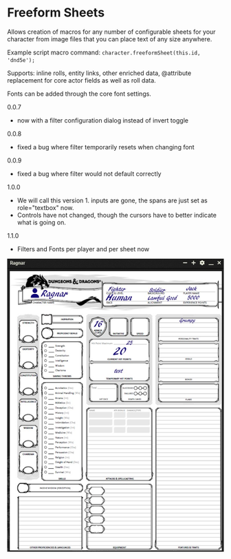 # Freeform Sheets
Allows creation of macros for any number of configurable sheets for your character from image files that you can place text of any size anywhere.

Example script macro command: `character.freeformSheet(this.id, 'dnd5e');`

Supports: inline rolls, entity links, other enriched data, @attribute replacement for core actor fields as well as roll data.

Fonts can be added through the core font settings.

0.0.7 
  - now with a filter configuration dialog instead of invert toggle
  
0.0.8
  - fixed a bug where filter temporarily resets when changing font
  
0.0.9
  - fixed a bug where filter would not default correctly

1.0.0
  - We will call this version 1. inputs are gone, the spans are just set as role="textbox" now. 
  - Controls have not changed, though the cursors have to better indicate what is going on.
  
1.1.0
  - Filters and Fonts per player and per sheet now

![Freefrom Sheet Example](https://github.com/xaukael/ffs/blob/35a75c6696b1e596710af6bf8db9357139f5d77a/ffs-example.jpg)
